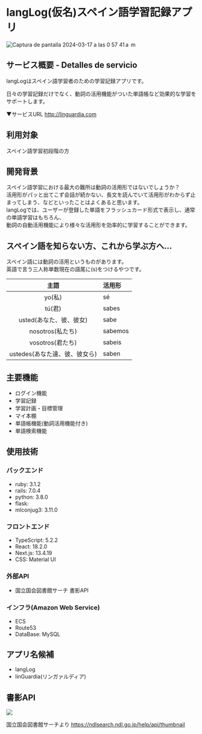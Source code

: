 # langLog(仮名)スペイン語学習記録アプリ

![Captura de pantalla 2024-03-17 a las 0 57 41 a  m](https://github.com/TaikiSakai/langLog/assets/135448782/a461fc1e-5c4a-496d-a3bc-2adc85504e6e)
## サービス概要 - Detalles de servicio
langLogはスペイン語学習者のための学習記録アプリです。

日々の学習記録だけでなく、動詞の活用機能がついた単語帳など効果的な学習をサポートします。

▼サービスURL
http://linguardia.com  

## 利用対象
スペイン語学習初段階の方　

## 開発背景
スペイン語学習における最大の難所は動詞の活用形ではないでしょうか？  
活用形がパッと出てこず会話が続かない、長文を読んでいて活用形がわからず止まってしまう、などといったことはよくあると思います。  
langLogでは、ユーザーが登録した単語をフラッシュカード形式で表示し、通常の単語学習はもちろん、  
動詞の自動活用機能により様々な活用形を効率的に学習することができます。

## スペイン語を知らない方、これから学ぶ方へ...
スペイン語には動詞の活用というものがあります。  
英語で言う三人称単数現在の語尾に(s)をつけるやつです。

| 主語 | 活用形 |
| :------: | :------------ |
| yo(私) | sé |
| tú(君) | sabes  |
| usted(あなた、彼、彼女) | sabe |
| nosotros(私たち) | sabemos |
| vosotros(君たち) | sabeis  |
| ustedes(あなた達、彼、彼女ら) | saben |


## 主要機能
- ログイン機能
- 学習記録
- 学習計画・目標管理
- マイ本棚
- 単語帳機能(動詞活用機能付き)
- 単語検索機能

## 使用技術
### バックエンド  
- ruby: 3.1.2
- rails: 7.0.4
- python: 3.8.0
- flask:
- mlconjug3: 3.11.0

### フロントエンド
- TypeScript: 5.2.2
- React: 18.2.0
- Next.js: 13.4.19
- CSS: Material UI

### 外部API
- 国立国会図書館サーチ 書影API

### インフラ(Amazon Web Service)
- ECS
- Route53
- DataBase: MySQL
## アプリ名候補
- langLog
- linGuardia(リンガァルディア)



## 書影API
<img src="https://ndlsearch.ndl.go.jp/thumbnail/9784876153961.jpg"/>  

国立国会図書館サーチより
https://ndlsearch.ndl.go.jp/help/api/thumbnail
